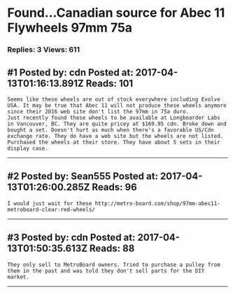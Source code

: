 # Found&hellip;Canadian source for Abec 11 Flywheels 97mm 75a

### Replies: 3 Views: 611

## \#1 Posted by: cdn Posted at: 2017-04-13T01:16:13.891Z Reads: 101

```
Seems like these wheels are out of stock everywhere including Evolve USA. It may be true that Abec 11 will not produce these wheels anymore since their 2016 web site don't list the 97mm in 75a duro. 
Just recently found these wheels to be available at Longboarder Labs in Vancouver, BC. They are quite pricey at $169.95 cdn. Broke down and bought a set. Doesn't hurt as much when there's a favorable US/Cdn exchange rate. They do have a web site but the wheels are not listed. Purchased the wheels at their store. They have about 5 sets in their display case.
```

---
## \#2 Posted by: Sean555 Posted at: 2017-04-13T01:26:00.285Z Reads: 96

```
I would just wait for these http://metro-board.com/shop/97mm-abec11-metroboard-clear-red-wheels/
```

---
## \#3 Posted by: cdn Posted at: 2017-04-13T01:50:35.613Z Reads: 88

```
They only sell to MetroBoard owners. Tried to purchase a pulley from them in the past and was told they don't sell parts for the DIY market.
```

---
